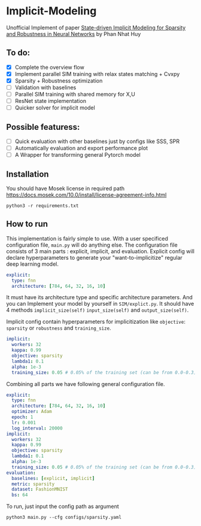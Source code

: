 # Implicit-Modeling
Unofficial Implement of paper [State-driven Implicit Modeling for Sparsity and Robustness in Neural Networks](https://arxiv.org/pdf/2209.09389.pdf) by Phan Nhat Huy

## To do:
- [x] Complete the overview flow
- [x] Implement parallel SIM training with relax states matching + Cvxpy 
- [x] Sparsity + Robustness optimization
- [ ] Validation with baselines
- [ ] Parallel SIM training with shared memory for X,U
- [ ] ResNet state implementation
- [ ] Quicker solver for implicit model

## Possible featuress:
- [ ] Quick evaluation with other baselines just by configs like SSS, SPR
- [ ] Automatically evaluation and export performance plot
- [ ] A Wrapper for transforming general Pytorch model

## Installation
You should have Mosek license in required path https://docs.mosek.com/10.0/install/license-agreement-info.html
```
python3 -r requirements.txt
```

## How to run
This implementation is fairly simple to use. With a user specificed configuration file, `main.py` will do anything else. The configuration file consists of 3 main parts
: explicit, implicit, and evaluation. Explicit config will declare hyperparameters to generate your "want-to-implicitize" regular deep learning model. 
```yaml
explicit:
  type: fnn
  architecture: [784, 64, 32, 16, 10]
```
It must have its architecture type and specific architecture parameters. And you can Implement your model by yourself in `SIM/explict.py`. It should have 4 methods
`implicit_size(self)` `input_size(self)` and `output_size(self)`. 

Implicit config contain hyperparameters for implicitization like `objective`: `sparsity` or `robustness` and `training_size`.
```yaml
implicit:
  workers: 32
  kappa: 0.99
  objective: sparsity
  lambda1: 0.1
  alpha: 1e-3
  training_size: 0.05 # 0.05% of the training set (can be from 0.0-0.3)
```
Combining all parts we have following general configuration file.
```yaml
explicit:
  type: fnn
  architecture: [784, 64, 32, 16, 10]
  optimizer: Adam
  epoch: 1
  lr: 0.001
  log_interval: 20000
implicit:
  workers: 32
  kappa: 0.99
  objective: sparsity
  lambda1: 0.1
  alpha: 1e-3
  training_size: 0.05 # 0.05% of the training set (can be from 0.0-0.3)
evaluation:
  baselines: [explicit, implicit]
  metric: sparsity
  dataset: FashionMNIST
  bs: 64
```
To run, just input the config path as argument
```
python3 main.py --cfg configs/sparsity.yaml
```